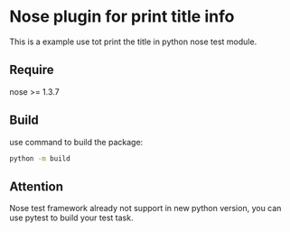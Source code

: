 # Nose plugin for print title info

This is a example use tot print the title in python nose test module.

## Require

nose >= 1.3.7

## Build

use command to build the package:

```sh
python -m build
```

## Attention

Nose test framework already not support in new python version, you can use pytest to build your test task.